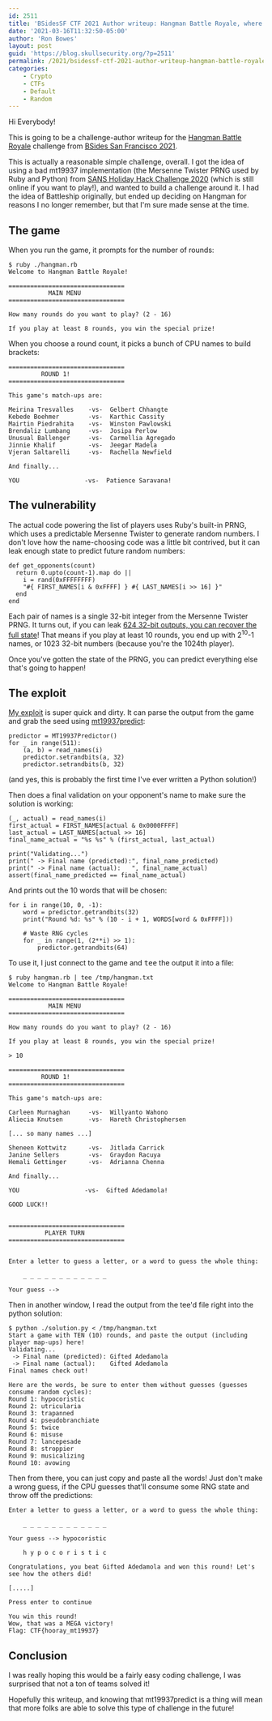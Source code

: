 ```yaml
---
id: 2511
title: 'BSidesSF CTF 2021 Author writeup: Hangman Battle Royale, where you defeat 1023 AI players!'
date: '2021-03-16T11:32:50-05:00'
author: 'Ron Bowes'
layout: post
guid: 'https://blog.skullsecurity.org/?p=2511'
permalink: /2021/bsidessf-ctf-2021-author-writeup-hangman-battle-royale-where-you-defeat-1023-ai-players
categories:
    - Crypto
    - CTFs
    - Default
    - Random
---
```


Hi Everybody!

This is going to be a challenge-author writeup for the [Hangman Battle Royale](https://github.com/BSidesSF/ctf-2021-release/tree/main/hangman-battle-royale) challenge from [BSides San Francisco 2021](https://ctftime.org/event/1299).

This is actually a reasonable simple challenge, overall. I got the idea of using a bad mt19937 implementation (the Mersenne Twister PRNG used by Ruby and Python) from [SANS Holiday Hack Challenge 2020](https://holidayhackchallenge.com/2020/) (which is still online if you want to play!), and wanted to build a challenge around it. I had the idea of Battleship originally, but ended up deciding on Hangman for reasons I no longer remember, but that I'm sure made sense at the time.

## The game

When you run the game, it prompts for the number of rounds:

```
$ ruby ./hangman.rb
Welcome to Hangman Battle Royale!

================================
           MAIN MENU
================================

How many rounds do you want to play? (2 - 16)

If you play at least 8 rounds, you win the special prize!
```

When you choose a round count, it picks a bunch of CPU names to build brackets:

```
================================
         ROUND 1!
================================

This game's match-ups are:

Meirina Tresvalles    -vs-  Gelbert Chhangte
Kebede Boehmer        -vs-  Karthic Cassity
Mairtin Piedrahita    -vs-  Winston Pawlowski
Brendaliz Lumbang     -vs-  Josipa Perlow
Unusual Ballenger     -vs-  Carmellia Agregado
Jinnie Khalif         -vs-  Jeegar Madela
Vjeran Saltarelli     -vs-  Rachella Newfield

And finally...

YOU                  -vs-  Patience Saravana!
```

## The vulnerability

The actual code powering the list of players uses Ruby's built-in PRNG, which uses a predictable Mersenne Twister to generate random numbers. I don't love how the name-choosing code was a little bit contrived, but it can leak enough state to predict future random numbers:

```
def get_opponents(count)
  return 0.upto(count-1).map do ||
    i = rand(0xFFFFFFFF)
    "#{ FIRST_NAMES[i & 0xFFFF] } #{ LAST_NAMES[i >> 16] }"
  end
end
```

Each pair of names is a single 32-bit integer from the Mersenne Twister PRNG. It turns out, if you can leak [624 32-bit outputs, you can recover the full state](https://github.com/kmyk/mersenne-twister-predictor)! That means if you play at least 10 rounds, you end up with 2<sup>10</sup>-1 names, or 1023 32-bit numbers (because you're the 1024th player).

Once you've gotten the state of the PRNG, you can predict everything else that's going to happen!

## The exploit

[My exploit](https://github.com/BSidesSF/ctf-2021-release/blob/main/hangman-battle-royale/solution/solution.py) is super quick and dirty. It can parse the output from the game and grab the seed using [mt19937predict](https://github.com/kmyk/mersenne-twister-predictor):

```
predictor = MT19937Predictor()
for _ in range(511):
    (a, b) = read_names(i)
    predictor.setrandbits(a, 32)
    predictor.setrandbits(b, 32)
```

(and yes, this is probably the first time I've ever written a Python solution!)

Then does a final validation on your opponent's name to make sure the solution is working:

```
(_, actual) = read_names(i)
first_actual = FIRST_NAMES[actual & 0x0000FFFF]
last_actual = LAST_NAMES[actual >> 16]
final_name_actual = "%s %s" % (first_actual, last_actual)

print("Validating...")
print(" -> Final name (predicted):", final_name_predicted)
print(" -> Final name (actual):   ", final_name_actual)
assert(final_name_predicted == final_name_actual)
```

And prints out the 10 words that will be chosen:

```
for i in range(10, 0, -1):
    word = predictor.getrandbits(32)
    print("Round %d: %s" % (10 - i + 1, WORDS[word & 0xFFFF]))

    # Waste RNG cycles
    for _ in range(1, (2**i) >> 1):
        predictor.getrandbits(64)
```

To use it, I just connect to the game and <tt>tee</tt> the output it into a file:

```
$ ruby hangman.rb | tee /tmp/hangman.txt
Welcome to Hangman Battle Royale!

================================
           MAIN MENU
================================

How many rounds do you want to play? (2 - 16)

If you play at least 8 rounds, you win the special prize!

> 10

================================
         ROUND 1!
================================

This game's match-ups are:

Carleen Murnaghan     -vs-  Willyanto Wahono
Aliecia Knutsen       -vs-  Hareth Christophersen

[... so many names ...]

Sheneen Kottwitz      -vs-  Jitlada Carrick
Janine Sellers        -vs-  Graydon Racuya
Hemali Gettinger      -vs-  Adrianna Chenna

And finally...

YOU                  -vs-  Gifted Adedamola!

GOOD LUCK!!


================================
          PLAYER TURN
================================


Enter a letter to guess a letter, or a word to guess the whole thing:

    _ _ _ _ _ _ _ _ _ _ _ _

Your guess -->
```

Then in another window, I read the output from the tee'd file right into the python solution:

```
$ python ./solution.py < /tmp/hangman.txt
Start a game with TEN (10) rounds, and paste the output (including player map-ups) here!
Validating...
 -> Final name (predicted): Gifted Adedamola
 -> Final name (actual):    Gifted Adedamola
Final names check out!

Here are the words, be sure to enter them without guesses (guesses consume random cycles):
Round 1: hypocoristic
Round 2: utricularia
Round 3: trapanned
Round 4: pseudobranchiate
Round 5: twice
Round 6: misuse
Round 7: lancepesade
Round 8: stroppier
Round 9: musicalizing
Round 10: avowing
```

Then from there, you can just copy and paste all the words! Just don't make a wrong guess, if the CPU guesses that'll consume some RNG state and throw off the predictions:

```
Enter a letter to guess a letter, or a word to guess the whole thing:

    _ _ _ _ _ _ _ _ _ _ _ _

Your guess --> hypocoristic

    h y p o c o r i s t i c

Congratulations, you beat Gifted Adedamola and won this round! Let's see how the others did!

[.....]

Press enter to continue

You win this round!
Wow, that was a MEGA victory!
Flag: CTF{hooray_mt19937}
```

## Conclusion

I was really hoping this would be a fairly easy coding challenge, I was surprised that not a ton of teams solved it!

Hopefully this writeup, and knowing that mt19937predict is a thing will mean that more folks are able to solve this type of challenge in the future!